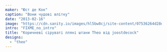 ```yaml
---
maker: "Юст де Кок"
caption: "Вони чудові влітку"
date: "2013-02-16"
image: "https://cdn.sanity.io/images/hl5bw8cj/site-content/07536264d28ddbdfefb7c48a22e3cad6094b02da-2048x1365.jpg"
intro: "FIXME_no_intro"
title: "Коричневі сіруваті лляні штани Theo від joostdecock"
designs:
  - "theo"
---
```


